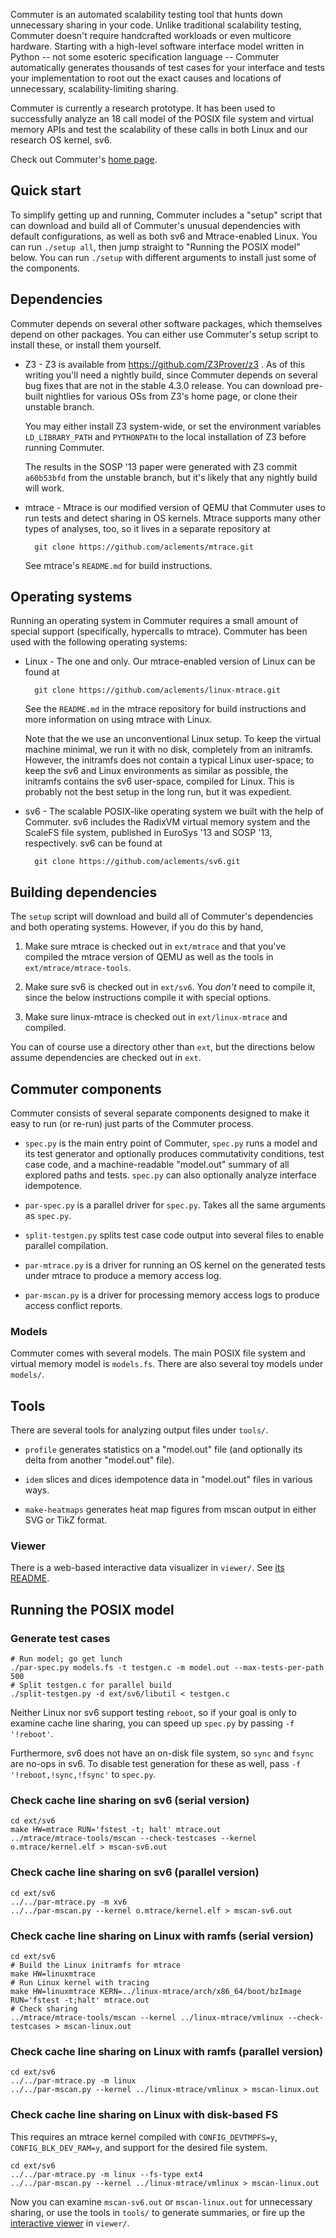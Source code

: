 Commuter is an automated scalability testing tool that hunts down
unnecessary sharing in your code.  Unlike traditional scalability
testing, Commuter doesn't require handcrafted workloads or even
multicore hardware.  Starting with a high-level software interface
model written in Python -- not some esoteric specification language --
Commuter automatically generates thousands of test cases for your
interface and tests your implementation to root out the exact causes
and locations of unnecessary, scalability-limiting sharing.

Commuter is currently a research prototype.  It has been used to
successfully analyze an 18 call model of the POSIX file system and
virtual memory APIs and test the scalability of these calls in both
Linux and our research OS kernel, sv6.

Check out Commuter's [home page](http://pdos.csail.mit.edu/commuter/).

Quick start
-----------

To simplify getting up and running, Commuter includes a "setup" script
that can download and build all of Commuter's unusual dependencies
with default configurations, as well as both sv6 and Mtrace-enabled
Linux.  You can run `./setup all`, then jump straight to "Running the
POSIX model" below.  You can run `./setup` with different arguments to
install just some of the components.

Dependencies
------------

Commuter depends on several other software packages, which themselves
depend on other packages.  You can either use Commuter's setup script
to install these, or install them yourself.

* Z3 - Z3 is available from https://github.com/Z3Prover/z3 .  As of
  this writing you'll need a nightly build, since Commuter depends on
  several bug fixes that are not in the stable 4.3.0 release.  You can
  download pre-built nightlies for various OSs from Z3's home page, or
  clone their unstable branch.

  You may either install Z3 system-wide, or set the environment
  variables `LD_LIBRARY_PATH` and `PYTHONPATH` to the local
  installation of Z3 before running Commuter.

  The results in the SOSP '13 paper were generated with Z3 commit
  `a60b53bfd` from the unstable branch, but it's likely that any
  nightly build will work.

* mtrace - Mtrace is our modified version of QEMU that Commuter uses
  to run tests and detect sharing in OS kernels.  Mtrace supports many
  other types of analyses, too, so it lives in a separate repository
  at

        git clone https://github.com/aclements/mtrace.git

  See mtrace's `README.md` for build instructions.

Operating systems
-----------------

Running an operating system in Commuter requires a small amount of
special support (specifically, hypercalls to mtrace).  Commuter has
been used with the following operating systems:

* Linux - The one and only.  Our mtrace-enabled version of Linux can
  be found at

        git clone https://github.com/aclements/linux-mtrace.git

  See the `README.md` in the mtrace repository for build instructions
  and more information on using mtrace with Linux.

  Note that the we use an unconventional Linux setup.  To keep the
  virtual machine minimal, we run it with no disk, completely from an
  initramfs.  However, the initramfs does not contain a typical Linux
  user-space; to keep the sv6 and Linux environments as similar as
  possible, the initramfs contains the sv6 user-space, compiled for
  Linux.  This is probably not the best setup in the long run, but it
  was expedient.

* sv6 - The scalable POSIX-like operating system we built with the
  help of Commuter.  sv6 includes the RadixVM virtual memory system
  and the ScaleFS file system, published in EuroSys '13 and SOSP '13,
  respectively.  sv6 can be found at

        git clone https://github.com/aclements/sv6.git

Building dependencies
---------------------

The `setup` script will download and build all of Commuter's
dependencies and both operating systems.  However, if you do this by
hand,

1. Make sure mtrace is checked out in `ext/mtrace` and that you've
   compiled the mtrace version of QEMU as well as the tools in
   `ext/mtrace/mtrace-tools`.

2. Make sure sv6 is checked out in `ext/sv6`.  You *don't* need to
   compile it, since the below instructions compile it with special
   options.

3. Make sure linux-mtrace is checked out in `ext/linux-mtrace` and
   compiled.

You can of course use a directory other than `ext`, but the directions
below assume dependencies are checked out in `ext`.

Commuter components
-------------------

Commuter consists of several separate components designed to make it
easy to run (or re-run) just parts of the Commuter process.

* `spec.py` is the main entry point of Commuter, `spec.py` runs a
  model and its test generator and optionally produces commutativity
  conditions, test case code, and a machine-readable "model.out"
  summary of all explored paths and tests.  `spec.py` can also
  optionally analyze interface idempotence.

* `par-spec.py` is a parallel driver for `spec.py`.  Takes all the
  same arguments as `spec.py`.

* `split-testgen.py` splits test case code output into several files
  to enable parallel compilation.

* `par-mtrace.py` is a driver for running an OS kernel on the
  generated tests under mtrace to produce a memory access log.

* `par-mscan.py` is a driver for processing memory access logs to
  produce access conflict reports.

### Models

Commuter comes with several models.  The main POSIX file system and
virtual memory model is `models.fs`.  There are also several toy
models under `models/`.

Tools
-----

There are several tools for analyzing output files under `tools/`.

* `profile` generates statistics on a "model.out" file (and optionally
  its delta from another "model.out" file).

* `idem` slices and dices idempotence data in "model.out" files in
  various ways.

* `make-heatmaps` generates heat map figures from mscan output in
  either SVG or TikZ format.

### Viewer

There is a web-based interactive data visualizer in `viewer/`.  See
[its README](viewer/README.md).

Running the POSIX model
-----------------------

### Generate test cases

    # Run model; go get lunch
    ./par-spec.py models.fs -t testgen.c -m model.out --max-tests-per-path 500
    # Split testgen.c for parallel build
    ./split-testgen.py -d ext/sv6/libutil < testgen.c

Neither Linux nor sv6 support testing `reboot`, so if your goal is
only to examine cache line sharing, you can speed up `spec.py` by
passing `-f '!reboot'`.

Furthermore, sv6 does not have an on-disk file system, so `sync` and
`fsync` are no-ops in sv6.  To disable test generation for these as
well, pass `-f '!reboot,!sync,!fsync'` to `spec.py`.

### Check cache line sharing on sv6 (serial version)

    cd ext/sv6
    make HW=mtrace RUN='fstest -t; halt' mtrace.out
    ../mtrace/mtrace-tools/mscan --check-testcases --kernel o.mtrace/kernel.elf > mscan-sv6.out

### Check cache line sharing on sv6 (parallel version)

    cd ext/sv6
    ../../par-mtrace.py -m xv6
    ../../par-mscan.py --kernel o.mtrace/kernel.elf > mscan-sv6.out

### Check cache line sharing on Linux with ramfs (serial version)

    cd ext/sv6
    # Build the Linux initramfs for mtrace
    make HW=linuxmtrace
    # Run Linux kernel with tracing
    make HW=linuxmtrace KERN=../linux-mtrace/arch/x86_64/boot/bzImage RUN='fstest -t;halt' mtrace.out
    # Check sharing
    ../mtrace/mtrace-tools/mscan --kernel ../linux-mtrace/vmlinux --check-testcases > mscan-linux.out

### Check cache line sharing on Linux with ramfs (parallel version)

    cd ext/sv6
    ../../par-mtrace.py -m linux
    ../../par-mscan.py --kernel ../linux-mtrace/vmlinux > mscan-linux.out

### Check cache line sharing on Linux with disk-based FS

This requires an mtrace kernel compiled with `CONFIG_DEVTMPFS=y`,
`CONFIG_BLK_DEV_RAM=y`, and support for the desired file system.

    cd ext/sv6
    ../../par-mtrace.py -m linux --fs-type ext4
    ../../par-mscan.py --kernel ../linux-mtrace/vmlinux > mscan-linux.out

Now you can examine `mscan-sv6.out` or `mscan-linux.out` for
unnecessary sharing, or use the tools in `tools/` to generate
summaries, or fire up the [interactive viewer](viewer/README.md) in
`viewer/`.
